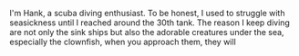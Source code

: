
I'm Hank, a scuba diving enthusiast. To be honest, I used to struggle with seasickness until I reached around the 30th tank. The reason  I keep diving are not only the sink ships but also the adorable creatures under the sea, especially the clownfish, when you approach them, they will 